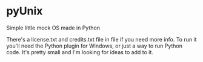 # pyUnix
Simple little mock OS made in Python

There's a license.txt and credits.txt file in file if you need more info. To run it you'll need the Python plugin for Windows, or just a way to run Python code. It's pretty small and I'm looking for ideas to add to it.
